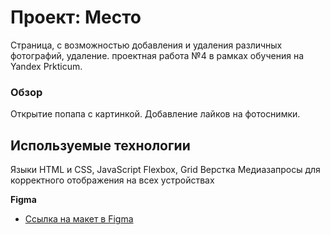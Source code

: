 # Проект: Место
 Страница, с возможностью добавления и удаления различных фотографий, удаление.  проектная работа №4 в рамках обучения на Yandex Prkticum.
### Обзор

Открытие попапа с картинкой. Добавление лайков на фотоснимки.
## Используемые технологии
Языки HTML и CSS, JavaScript
Flexbox, Grid Верстка
Медиазапросы для корректного отображения на всех устройствах

**Figma**

* [Ссылка на макет в Figma](https://www.figma.com/file/2cn9N9jSkmxD84oJik7xL7/JavaScript.-Sprint-4?node-id=0%3A1)
